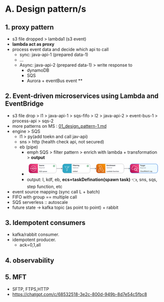 # A. Design pattern/s
## 1. proxy pattern
- s3 file dropped > lambda1 (s3 event)
- **lambda act as proxy**
- process event data and decide which api to call
  - sync: java-api-1 (prepared data-1)
  - ...
  - Async: java-api-2 (prepared data-1) > write response to 
    - dynamoDB
    - SQS
    - Aurora + eventBus event **

## 2. Event-driven microservices using Lambda and EventBridge
- s3 file drop > l1 > java-api-1 > sqs-fifo > l2 > java-api-2 > event-bus-1 > process-api > sqs-2
- more patterns on MS : [01_design_pattern-1.md](../03_Miscroservice/01_design_pattern-1.md)
- engine > SQS
  - l1 > py(add toekn and call jav-api)
  - sns > http (health check api, not secured)
  - eb (pipe)
    - emph SQS > filter pattern > enrich with lambda + transformation > **output**
    - ![img.png](../99_img/proj-1/01/img.png)
    - output: l, kdf, eb, **ecs+taskDefination(spawn task)**  :point_left:, sns, sqs, step function, etc
- event source mapping (sync call L + batch)
- FIFO with group == multiple call 
- SQS serverless :: autoscale
- future state -> kafka topic (as point to point) + rabbit

## 3. Idempotent consumers
- kafka/rabbit consumer.
- idempotent producer.
  - ack=0,1,all

## 4. observability

## 5. MFT
- SFTP, FTPS,HTTP
- https://chatgpt.com/c/68532518-3e2c-800d-949b-8d7e54c5fbc8


